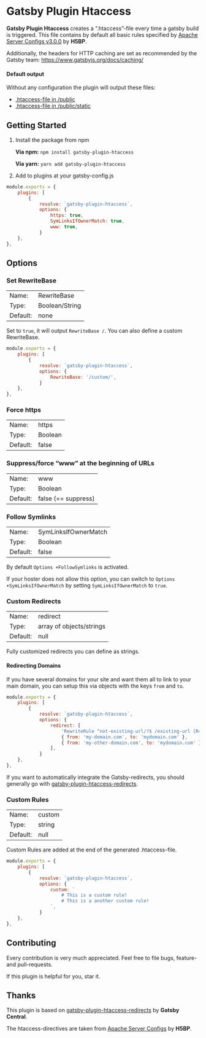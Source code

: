 # Gatsby Plugin Htaccess

**Gatsby Plugin Htaccess** creates a “.htaccess”-file every time a gatsby build is triggered.
This file contains by default all basic rules specified by [Apache Server Configs v3.0.0](https://github.com/h5bp/server-configs-apache) by **H5BP**.

Additionally, the headers for HTTP caching are set as recommended by the Gatsby team: https://www.gatsbyjs.org/docs/caching/

#### Default output

Without any configuration the plugin will output these files:

- [.htaccess-file in /public](https://github.com/AndreasFaust/gatsby-plugin-htaccess/blob/master/defaults/htaccess)
- [.htaccess-file in /public/static](https://github.com/AndreasFaust/gatsby-plugin-htaccess/blob/master/defaults/static-htaccess)

## Getting Started

1. Install the package from npm

   **Via npm:** `npm install gatsby-plugin-htaccess`

   **Via yarn:** `yarn add gatsby-plugin-htaccess`

2. Add to plugins at your gatsby-config.js

```javascript
module.exports = {
    plugins: [
        {
            resolve: `gatsby-plugin-htaccess`,
            options: {
                https: true,
                SymLinksIfOwnerMatch: true,
                www: true,
            }
    },
},
```

## Options

### Set RewriteBase

|          |                |
| -------- | -------------- |
| Name:    | RewriteBase    |
| Type:    | Boolean/String |
| Default: | none           |

Set to `true`, it will output `RewriteBase /`.
You can also define a custom RewriteBase.

```javascript
module.exports = {
    plugins: [
        {
            resolve: `gatsby-plugin-htaccess`,
            options: {
                RewriteBase: '/custom/',
            }
    },
},
```

### Force https

|          |         |
| -------- | ------- |
| Name:    | https   |
| Type:    | Boolean |
| Default: | false   |

### Suppress/force “www” at the beginning of URLs

|          |                     |
| -------- | ------------------- |
| Name:    | www                 |
| Type:    | Boolean             |
| Default: | false (== suppress) |

### Follow Symlinks

|          |                      |
| -------- | -------------------- |
| Name:    | SymLinksIfOwnerMatch |
| Type:    | Boolean              |
| Default: | false                |

By default `Options +FollowSymlinks` is activated.

If your hoster does not allow this option, you can switch to `Options +SymLinksIfOwnerMatch` by setting `SymLinksIfOwnerMatch` to `true`.

### Custom Redirects

|          |                          |
| -------- | ------------------------ |
| Name:    | redirect                 |
| Type:    | array of objects/strings |
| Default: | null                     |

Fully customized redirects you can define as strings.

#### Redirecting Domains

If you have several domains for your site and want them all to link to your main domain, you can setup this via objects with the keys `from` and `to`.

```javascript
module.exports = {
    plugins: [
        {
            resolve: `gatsby-plugin-htaccess`,
            options: {
                redirect: [
                    'RewriteRule ^not-existing-url/?$ /existing-url [R=301,L,NE]',
                    { from: 'my-domain.com', to: 'mydomain.com' },
                    { from: 'my-other-domain.com', to: 'mydomain.com' },
                ],
            }
    },
},
```

If you want to automatically integrate the Gatsby-redirects, you should generally go with [gatsby-plugin-htaccess-redirects](https://github.com/GatsbyCentral/gatsby-plugin-htaccess-redirects).

### Custom Rules

|          |        |
| -------- | ------ |
| Name:    | custom |
| Type:    | string |
| Default: | null   |

Custom Rules are added at the end of the generated .htaccess-file.

```javascript
module.exports = {
    plugins: [
        {
            resolve: `gatsby-plugin-htaccess`,
            options: {
                custom: `
                    # This is a custom rule!
                    # This is a another custom rule!
                `,
            }
    },
},
```

## Contributing

Every contribution is very much appreciated.
Feel free to file bugs, feature- and pull-requests.

If this plugin is helpful for you, star it.

## Thanks

This plugin is based on [gatsby-plugin-htaccess-redirects](https://github.com/GatsbyCentral/gatsby-plugin-htaccess-redirects) by **Gatsby Central**.

The htaccess-directives are taken from [Apache Server Configs](https://github.com/h5bp/server-configs-apache) by **H5BP**.
